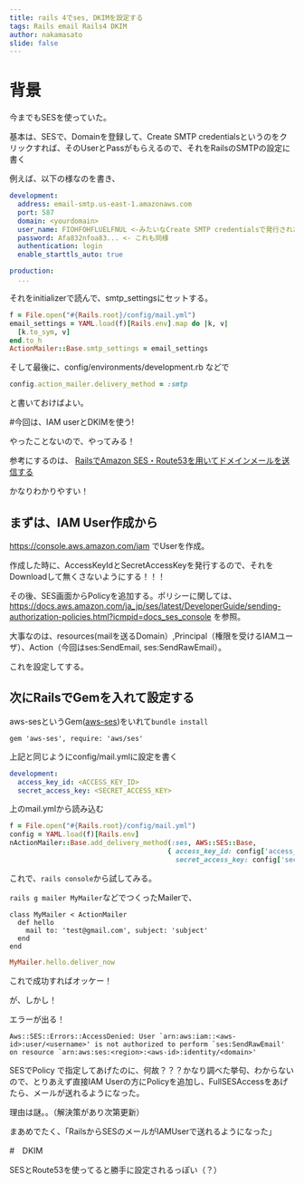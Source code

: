 ```yaml
---
title: rails 4でses, DKIMを設定する
tags: Rails email Rails4 DKIM
author: nakamasato
slide: false
---
```

# 背景

今までもSESを使っていた。

基本は、SESで、Domainを登録して、Create SMTP credentialsというのをクリックすれば、そのUserとPassがもらえるので、それをRailsのSMTPの設定に書く

例えば、以下の様なのを書き、

```config/mail.yml
development: 
  address: email-smtp.us-east-1.amazonaws.com
  port: 587
  domain: <yourdomain>
  user_name: FIOHFOHFLUELFNUL <-みたいなCreate SMTP credentialsで発行されたやつ
  password: Afa832nfoa83... <- これも同様
  authentication: login
  enable_starttls_auto: true

production:
  ...
```

それをinitializerで読んで、smtp_settingsにセットする。

```config/initializers/mail.rb
f = File.open("#{Rails.root}/config/mail.yml")
email_settings = YAML.load(f)[Rails.env].map do |k, v|
  [k.to_sym, v]
end.to_h
ActionMailer::Base.smtp_settings = email_settings
```

そして最後に、config/environments/development.rb などで

```config/environments/development.rb
config.action_mailer.delivery_method = :smtp
```

と書いておけばよい。


#今回は、IAM userとDKIMを使う!

やったことないので、やってみる！

参考にするのは、
[RailsでAmazon SES・Route53を用いてドメインメールを送信する](http://qiita.com/tanakaworld/items/94f1ba66801100f6a44f#%E6%96%B0%E8%A6%8F%E3%83%A6%E3%83%BC%E3%82%B6%E3%83%BC%E4%BD%9C%E6%88%90)

かなりわかりやすい！



## まずは、IAM User作成から

https://console.aws.amazon.com/iam
でUserを作成。

作成した時に、AccessKeyIdとSecretAccessKeyを発行するので、それをDownloadして無くさないようにする！！！


その後、SES画面からPolicyを追加する。ポリシーに関しては、https://docs.aws.amazon.com/ja_jp/ses/latest/DeveloperGuide/sending-authorization-policies.html?icmpid=docs_ses_console
を参照。

大事なのは、resources(mailを送るDomain）,Principal（権限を受けるIAMユーザ）、Action（今回はses:SendEmail, ses:SendRawEmail）。

これを設定してする。


## 次にRailsでGemを入れて設定する



aws-sesというGem([aws-ses](https://github.com/drewblas/aws-ses))をいれて`bundle install`

```Gemfile
gem 'aws-ses', require: 'aws/ses'
```


上記と同じようにconfig/mail.ymlに設定を書く

```config/mail.yml
development:
  access_key_id: <ACCESS_KEY_ID>
  secret_access_key: <SECRET_ACCESS_KEY>
```

上のmail.ymlから読み込む

```config/initializers/mail.rb
f = File.open("#{Rails.root}/config/mail.yml")
config = YAML.load(f)[Rails.env]
nActionMailer::Base.add_delivery_method(:ses, AWS::SES::Base,
                                       { access_key_id: config['access_key_id'],
                                         secret_access_key: config['secret_access_key'] })
```

これで、`rails console`から試してみる。

`rails g mailer MyMailer`などでつくったMailerで、

```
class MyMailer < ActionMailer
  def hello
    mail to: 'test@gmail.com', subject: 'subject'
  end
end
```


```rb
MyMailer.hello.deliver_now
```

これで成功すればオッケー！

が、しかし！

エラーが出る！

```
Aws::SES::Errors::AccessDenied: User `arn:aws:iam::<aws-id>:user/<username>' is not authorized to perform `ses:SendRawEmail' on resource `arn:aws:ses:<region>:<aws-id>:identity/<domain>'
```

SESでPolicy で指定してあげたのに、何故？？？かなり調べた挙句、わからないので、とりあえず直接IAM Userの方にPolicyを追加し、FullSESAccessをあげたら、メールが送れるようになった。

理由は謎。。（解決策があり次第更新）


まあめでたく、「RailsからSESのメールがIAMUserで送れるようになった」


#　DKIM

SESとRoute53を使ってると勝手に設定されるっぽい（？）







